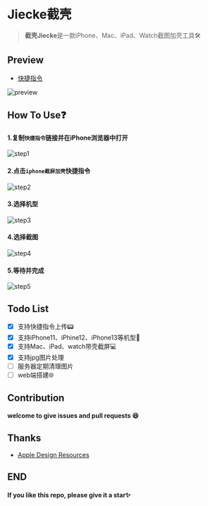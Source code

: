 # Jiecke截壳

> **截壳Jiecke**是一款iPhone、Mac、iPad、Watch截图加壳工具🛠

## Preview
- [快捷指令](https://www.icloud.com/shortcuts/af8ced5c770a466c881c3a8237c268ed)

![preview](https://cdn.jsdelivr.net/gh/mouweng/FigureBed/img/202203202120832.png)
## How To Use❓
#### 1.复制`快捷指令`链接并在iPhone浏览器中打开
![step1](https://cdn.jsdelivr.net/gh/mouweng/FigureBed/img/202203202133846.PNG)
#### 2.点击`iphone截屏加壳`快捷指令
![step2](https://cdn.jsdelivr.net/gh/mouweng/FigureBed/img/202203202133365.PNG)
#### 3.选择机型
![step3](https://cdn.jsdelivr.net/gh/mouweng/FigureBed/img/202203202134881.PNG)
#### 4.选择截图
![step4](https://cdn.jsdelivr.net/gh/mouweng/FigureBed/img/202203202134568.PNG)
#### 5.等待并完成
![step5](https://cdn.jsdelivr.net/gh/mouweng/FigureBed/img/202203202134469.PNG)
## Todo List
- [x] 支持快捷指令上传📟
- [x] 支持iPhone11、iPhine12、iPhone13等机型📱
- [x] 支持Mac、iPad、watch带壳截屏💻
- [x] 支持jpg图片处理
- [ ] 服务器定期清理图片
- [ ] web端搭建🌐

## Contribution
#### welcome to give issues and pull requests 😆

## Thanks
- [Apple Design Resources](https://developer.apple.com/design/resources/)

## END
#### If you like this repo, please give it a star✨